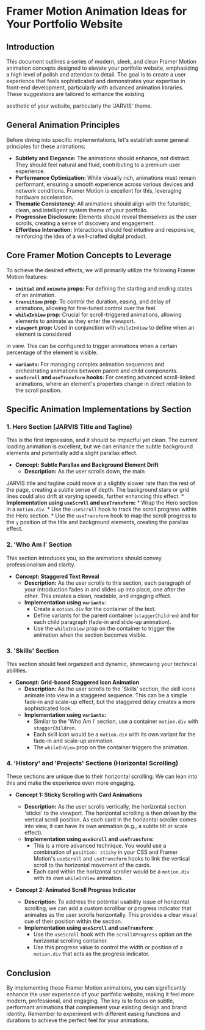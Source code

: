 # Framer Motion Animation Ideas for Your Portfolio Website

## Introduction
This document outlines a series of modern, sleek, and clean Framer Motion animation concepts designed to elevate your portfolio website, emphasizing a high level of polish and attention to detail. The goal is to create a user experience that feels sophisticated and demonstrates your expertise in front-end development, particularly with advanced animation libraries. These suggestions are tailored to enhance the existing 


aesthetic of your website, particularly the 'JARVIS' theme.

## General Animation Principles

Before diving into specific implementations, let's establish some general principles for these animations:

*   **Subtlety and Elegance:** The animations should enhance, not distract. They should feel natural and fluid, contributing to a premium user experience.
*   **Performance Optimization:** While visually rich, animations must remain performant, ensuring a smooth experience across various devices and network conditions. Framer Motion is excellent for this, leveraging hardware acceleration.
*   **Thematic Consistency:** All animations should align with the futuristic, clean, and intelligent system theme of your portfolio.
*   **Progressive Disclosure:** Elements should reveal themselves as the user scrolls, creating a sense of discovery and engagement.
*   **Effortless Interaction:** Interactions should feel intuitive and responsive, reinforcing the idea of a well-crafted digital product.

## Core Framer Motion Concepts to Leverage

To achieve the desired effects, we will primarily utilize the following Framer Motion features:

*   **`initial` and `animate` props:** For defining the starting and ending states of an animation.
*   **`transition` prop:** To control the duration, easing, and delay of animations, allowing for fine-tuned control over the feel.
*   **`whileInView` prop:** Crucial for scroll-triggered animations, allowing elements to animate as they enter the viewport.
*   **`viewport` prop:** Used in conjunction with `whileInView` to define when an element is considered 


in view. This can be configured to trigger animations when a certain percentage of the element is visible.
*   **`variants`:** For managing complex animation sequences and orchestrating animations between parent and child components.
*   **`useScroll` and `useTransform` hooks:** For creating advanced scroll-linked animations, where an element's properties change in direct relation to the scroll position.

## Specific Animation Implementations by Section

### 1. Hero Section (JARVIS Title and Tagline)

This is the first impression, and it should be impactful yet clean. The current loading animation is excellent, but we can enhance the subtle background elements and potentially add a slight parallax effect.

*   **Concept: Subtle Parallax and Background Element Drift**
    *   **Description:** As the user scrolls down, the main 


JARVIS title and tagline could move at a slightly slower rate than the rest of the page, creating a subtle sense of depth. The background stars or grid lines could also drift at varying speeds, further enhancing this effect.
    *   **Implementation using `useScroll` and `useTransform`:**
        *   Wrap the Hero section in a `motion.div`.
        *   Use the `useScroll` hook to track the scroll progress within the Hero section.
        *   Use the `useTransform` hook to map the scroll progress to the `y` position of the title and background elements, creating the parallax effect.

### 2. 'Who Am I' Section

This section introduces you, so the animations should convey professionalism and clarity.

*   **Concept: Staggered Text Reveal**
    *   **Description:** As the user scrolls to this section, each paragraph of your introduction fades in and slides up into place, one after the other. This creates a clean, readable, and engaging effect.
    *   **Implementation using `variants`:**
        *   Create a `motion.div` for the container of the text.
        *   Define variants for the parent container (`staggerChildren`) and for each child paragraph (fade-in and slide-up animation).
        *   Use the `whileInView` prop on the container to trigger the animation when the section becomes visible.

### 3. 'Skills' Section

This section should feel organized and dynamic, showcasing your technical abilities.

*   **Concept: Grid-based Staggered Icon Animation**
    *   **Description:** As the user scrolls to the 'Skills' section, the skill icons animate into view in a staggered sequence. This can be a simple fade-in and scale-up effect, but the staggered delay creates a more sophisticated look.
    *   **Implementation using `variants`:**
        *   Similar to the 'Who Am I' section, use a container `motion.div` with `staggerChildren`.
        *   Each skill icon would be a `motion.div` with its own variant for the fade-in and scale-up animation.
        *   The `whileInView` prop on the container triggers the animation.

### 4. 'History' and 'Projects' Sections (Horizontal Scrolling)

These sections are unique due to their horizontal scrolling. We can lean into this and make the experience even more engaging.

*   **Concept 1: Sticky Scrolling with Card Animations**
    *   **Description:** As the user scrolls vertically, the horizontal section 'sticks' to the viewport. The horizontal scrolling is then driven by the vertical scroll position. As each card in the horizontal scroller comes into view, it can have its own animation (e.g., a subtle tilt or scale effect).
    *   **Implementation using `useScroll` and `useTransform`:**
        *   This is a more advanced technique. You would use a combination of `position: sticky` in your CSS and Framer Motion's `useScroll` and `useTransform` hooks to link the vertical scroll to the horizontal movement of the cards.
        *   Each card within the horizontal scroller would be a `motion.div` with its own `whileInView` animation.

*   **Concept 2: Animated Scroll Progress Indicator**
    *   **Description:** To address the potential usability issue of horizontal scrolling, we can add a custom scrollbar or progress indicator that animates as the user scrolls horizontally. This provides a clear visual cue of their position within the section.
    *   **Implementation using `useScroll` and `useTransform`:**
        *   Use the `useScroll` hook with the `scrollXProgress` option on the horizontal scrolling container.
        *   Use this progress value to control the width or position of a `motion.div` that acts as the progress indicator.

## Conclusion

By implementing these Framer Motion animations, you can significantly enhance the user experience of your portfolio website, making it feel more modern, professional, and engaging. The key is to focus on subtle, performant animations that complement your existing design and brand identity. Remember to experiment with different easing functions and durations to achieve the perfect feel for your animations.

